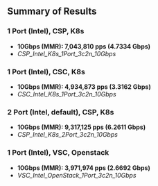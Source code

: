 ## Summary of Results

### 1 Port (Intel), CSP, K8s
* __10Gbps (MMR): 7,043,810 pps (4.7334 Gbps)__
* *CSP_Intel_K8s_1Port_3c2n_10Gbps*

### 1 Port (Intel), CSC, K8s
* __10Gbps (MMR): 4,934,873 pps (3.3162 Gbps)__
* *CSC_Intel_K8s_1Port_3c2n_10Gbps*

### 2 Port (Intel, default), CSP, K8s
* __10Gbps (MMR): 9,317,125 pps (6.2611 Gbps)__
* *CSP_Intel_K8s_2Port_3c2n_10Gbps*

### 1 Port (Intel), VSC, Openstack
* __10Gbps (MMR): 3,971,974 pps (2.6692 Gbps)__
* *VSC_Intel_OpenStack_1Port_3c2n_10Gbps*
